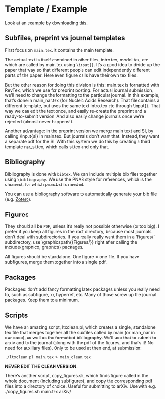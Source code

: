 # Template / Example

Look at an example by downloading [this](https://drive.google.com/file/d/19nIBBuFWWd3YY6WygNx6L820paZ6cSjX/view?usp=sharing).

## Subfiles, preprint vs journal templates

First focus on `main.tex`. It contains the main template.

The actual text is itself contained in other files, intro.tex, model.tex, etc. which are called by main.tex using `\input{}`. It’s a good idea to divide up the paper that way so that different people can edit independently different parts of the paper. Here even figure calls have their own tex files.

But the other reason for doing this division is this: main.tex is formatted with RevTex, which we use for preprint posting. For actual journal submission, we’ll need to change the formatting to the particular journal. In this example, that’s done in main_nar.tex (for Nucleic Acids Research). That file contains a different template, but uses the same text intro.tex etc through \input{}. That way we can edit the text once, and easily re-create the preprint and a ready-to-submit version. And also easily change journals once we’re rejected (almost never happens!).

Another advantage: in the preprint version we merge main text and SI, by calling \input{si} in main.tex. But journals don’t want that. Instead, they want a separate pdf for the SI. With this system we do this by creating a third template nar_si.tex, which calls si.tex and only that.

## Bibliography

Bibliography is done with `bibtex`. We can include multiple bib files together using `\bibliography`. We use the PNAS style for references, which is the cleanest, for which pnas.bst is needed.

You can use a bibliography software to automatically generate your bib file (e.g. [Zotero](https://www.zotero.org/)).

## Figures

They should all be `PDF`, unless it’s really not possible otherwise (or too big). I prefer if you keep all figures in the root directory, because most journals don’t deal with subdirectories. If you really really want them in a ‘Figures/’ subdirectory, use \graphicspath{{Figures/}} right after calling the include{graphicx, graphics} packages.

All figures should be standalone. One figure = one file. If you have subfigures, merge them together into a single pdf.

## Packages

Packages: don’t add fancy formatting latex packages unless you really need to, such as subfigure, xr, hyperref, etc. Many of those screw up the journal packages. Keep them to a minimum.

## Scripts

We have an amazing script, ltxclean.pl, which creates a single, standalone tex file that merges together all the subfiles called by main (or main_nar in our case), as well as the formatted bibliography. We’ll use that to submit to arxiv and to the journal (along with the pdf of the figures, and that’s it! No need for auxiliary files). Only to be used at then end, at submission: 
```
./ltxclean.pl main.tex > main_clean.tex
```
**NEVER EDIT THE CLEAN VERSION**.

There’s another script, copy_figures.sh, which finds figure called in the whole document (including subfigures), and copy the corresponding pdf files into a directory of choice. Useful for submitting to arXiv. Use with e.g. ./copy_figures.sh main.tex arXiv/

